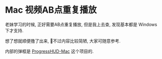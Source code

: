 # Mac 视频AB点重复播放

老妹学习的时候, 正好需要AB点重复播放, 但是我上去查, 发现基本都是 Windows 下才支持.  

想了想就顺便撸了出来, 不过内容比较简陋, 大家可随意参考.

内部的弹框是 [ProgressHUD-Mac](https://github.com/massimobio/ProgressHUD-Mac) 这个项目的.



